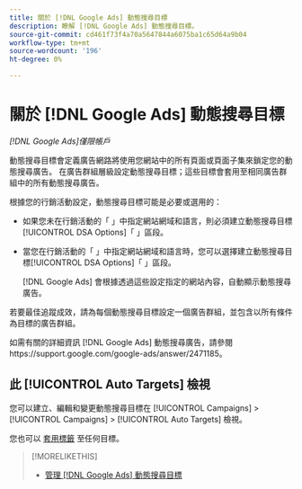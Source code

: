 ```yaml
---
title: 關於 [!DNL Google Ads] 動態搜尋目標
description: 瞭解 [!DNL Google Ads] 動態搜尋目標。
source-git-commit: cd461f73f4a70a5647844a6075ba1c65d64a9b04
workflow-type: tm+mt
source-wordcount: '196'
ht-degree: 0%

---
```


# 關於 [!DNL Google Ads] 動態搜尋目標

*[!DNL Google Ads]僅限帳戶*

動態搜尋目標會定義廣告網路將使用您網站中的所有頁面或頁面子集來鎖定您的動態搜尋廣告。 在廣告群組層級設定動態搜尋目標；這些目標會套用至相同廣告群組中的所有動態搜尋廣告。

根據您的行銷活動設定，動態搜尋目標可能是必要或選用的：

* 如果您未在行銷活動的「 」中指定網站網域和語言，則必須建立動態搜尋目標[!UICONTROL DSA Options]「 」區段。

* 當您在行銷活動的「 」中指定網站網域和語言時，您可以選擇建立動態搜尋目標[!UICONTROL DSA Options]「 」區段。

   [!DNL Google Ads] 會根據透過這些設定指定的網站內容，自動顯示動態搜尋廣告。

若要最佳追蹤成效，請為每個動態搜尋目標設定一個廣告群組，並包含以所有條件為目標的廣告群組。

如需有關的詳細資訊 [!DNL Google Ads] 動態搜尋廣告，請參閱https://support.google.com/google-ads/answer/2471185。

## 此 [!UICONTROL Auto Targets] 檢視

您可以建立、編輯和變更動態搜尋目標在 [!UICONTROL Campaigns] > [!UICONTROL Campaigns] > [!UICONTROL Auto Targets] 檢視。

您也可以 [套用標籤](/help/search-social-commerce/campaign-management/label-classifications/classification-values-assign-campaign-management.md) 至任何目標。

>[!MORELIKETHIS]
>
>* [管理 [!DNL Google Ads] 動態搜尋目標](dynamic-search-target-manage.md)

